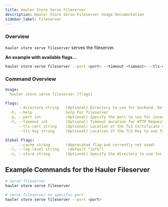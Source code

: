 ```yaml
---
title: Hauler Store Serve Fileserver
description: Hauler Store Serve Fileserver Usage Documentation
sidebar_label: Fileserver
---
```


### Overview

`hauler store serve fileserver` serves the fileserver.

**An example with available flags...**

```bash
hauler store serve fileserver --port <port> --timeout <timeout> --tls-cert <cert> --tls-key <key>
```

### Command Overview

```yaml
Usage:
  hauler store serve fileserver [flags]

Flags:
      --directory string   (Optional) Directory to use for backend. Defaults to $PWD/fileserver (default "fileserver")
  -h, --help               help for fileserver
  -p, --port int           (Optional) Specify the port to use for incoming connections (default 8080)
  -t, --timeout int        (Optional) Timeout duration for HTTP Requests in seconds for both reads/writes (default 60)
      --tls-cert string    (Optional) Location of the TLS Certificate to use for server authenication
      --tls-key string     (Optional) Location of the TLS Key to use for server authenication

Global Flags:
      --cache string       (deprecated flag and currently not used)
  -l, --log-level string    (default "info")
  -s, --store string       (Optional) Specify the directory to use for the content store (default "store")
```

## Example Commands for the Hauler Fileserver

```bash
# serve fileserver
hauler store serve fileserver

# serve fileserver on specific port
hauler store serve fileserver --port <port>
```
